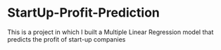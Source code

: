 # StartUp-Profit-Prediction
This is a project in which I built a Multiple Linear Regression model that predicts the profit of start-up companies
